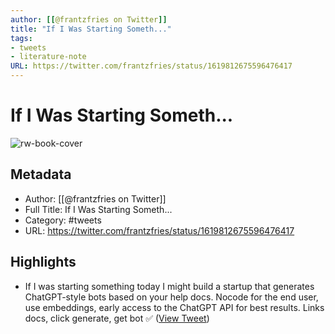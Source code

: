 ```yaml
---
author: [[@frantzfries on Twitter]]
title: "If I Was Starting Someth..."
tags: 
- tweets
- literature-note
URL: https://twitter.com/frantzfries/status/1619812675596476417
---
```

# If I Was Starting Someth...

![rw-book-cover](https://pbs.twimg.com/profile_images/1329501028593627140/StRKBYOo.jpg)

## Metadata
- Author: [[@frantzfries on Twitter]]
- Full Title: If I Was Starting Someth...
- Category: #tweets
- URL: https://twitter.com/frantzfries/status/1619812675596476417

## Highlights
- If I was starting something today I might build a startup that generates ChatGPT-style bots based on your help docs.
  Nocode for the end user, use embeddings, early access to the ChatGPT API for best results.
  Links docs, click generate, get bot ✅ ([View Tweet](https://twitter.com/frantzfries/status/1619812675596476417))
